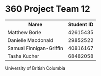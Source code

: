<h1> 360 Project Team 12 </h1>

<table style="width:100%">
<tr>
    <th>Name</th>
    <th>Student ID</th>
</tr>
<tr>
    <td>Matthew Borle</td>
    <td>42615435</td>
</tr>
<tr>
    <td>Danielle Macdonald</td>
    <td>29852522</td>
</tr>
<tr>
    <td>Samual Finnigan-Griffin</td>
    <td>40816167</td>
</tr>
<tr>
    <td>Tasha Kucher</td>
    <td>68482058</td>
</tr>
</table>


University of British Columbia
